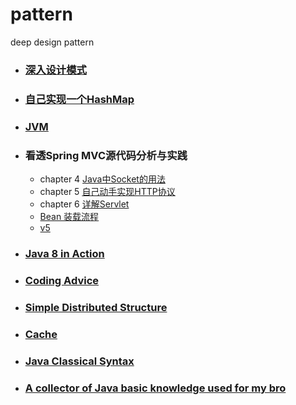 # pattern
deep design pattern

- ### [深入设计模式](https://github.com/Zychaowill/pattern/tree/master/pattern-design/src/main/java/com/pattern/designpattern)

- ### [自己实现一个HashMap](https://github.com/Zychaowill/pattern/tree/master/pattern-tutor/pattern-tutor-syntax/src/main/java/com/pattern/tutor/syntax/collection/custom/map)

- ### [JVM](https://github.com/Zychaowill/pattern/tree/master/pattern-tutor/pattern-tutor-jvm)

- ### 看透Spring MVC源代码分析与实践
	- chapter 4 [Java中Socket的用法](https://github.com/Zychaowill/pattern/tree/master/pattern-tutor/pattern-tutor-springmvc/src/main/java/com/pattern/tutor/deepinspringmvc/socket)
	- chapter 5 [自己动手实现HTTP协议](https://github.com/Zychaowill/pattern/tree/master/pattern-tutor/pattern-tutor-springmvc/src/main/java/com/pattern/tutor/deepinspringmvc/http)
	- chapter 6 [详解Servlet](https://blog.csdn.net/qq_17776287/article/details/78118769)
	- [Bean 装载流程](https://github.com/Zychaowill/pattern/tree/master/pattern-tutor/pattern-tutor-springmvc/src/main/java/com/pattern/tutor/deepinspringmvc/simple)
	- [v5](https://github.com/Zychaowill/pattern/tree/master/pattern-tutor/pattern-tutor-springmvc/src/main/java/com/pattern/tutor/deepinspringmvc/v5)

- ### [Java 8 in Action](https://github.com/Zychaowill/pattern/tree/master/pattern-tutor/pattern-tutor-syntax/src/main/java/com/pattern/tutor/syntax/action/newfeature/java8)

- ### [Coding Advice](https://github.com/Zychaowill/pattern/tree/master/pattern-coding-thinking/src/main/java/com/pattern/codingthinking/adviceoof)

- ### [Simple Distributed Structure](https://github.com/Zychaowill/pattern/tree/master/pattern-distribution)

- ### [Cache](https://github.com/Zychaowill/pattern/tree/master/pattern-tutor/pattern-tutor-syntax/src/main/java/com/pattern/tutor/syntax/cache)

- ### [Java Classical Syntax](https://github.com/Zychaowill/pattern/tree/master/pattern-tutor/pattern-tutor-syntax/src/main/java/com/pattern/tutor/syntax)

- ### [A collector of Java basic knowledge used for my bro](https://github.com/buildupchao/pattern/tree/master/pattern-collector-java)